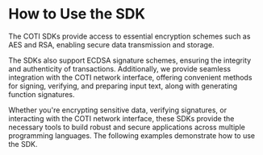 # How to Use the SDK

The COTI SDKs provide access to essential encryption schemes such as AES and RSA, enabling secure data transmission and storage.&#x20;

The SDKs also support ECDSA signature schemes, ensuring the integrity and authenticity of transactions. Additionally, we provide seamless integration with the COTI network interface, offering convenient methods for signing, verifying, and preparing input text, along with generating function signatures.&#x20;

Whether you're encrypting sensitive data, verifying signatures, or interacting with the COTI network interface, these SDKs provide the necessary tools to build robust and secure applications across multiple programming languages. The following examples demonstrate how to use the SDK.
